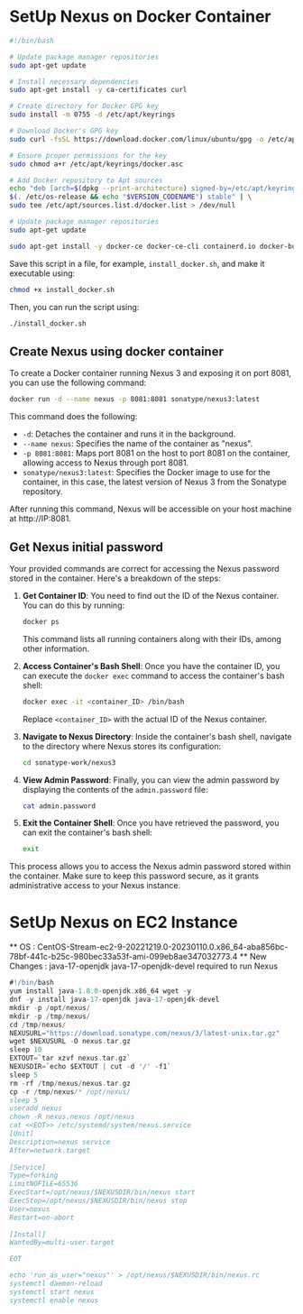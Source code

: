 # SetUp Nexus on Docker Container

```bash
#!/bin/bash

# Update package manager repositories
sudo apt-get update

# Install necessary dependencies
sudo apt-get install -y ca-certificates curl

# Create directory for Docker GPG key
sudo install -m 0755 -d /etc/apt/keyrings

# Download Docker's GPG key
sudo curl -fsSL https://download.docker.com/linux/ubuntu/gpg -o /etc/apt/keyrings/docker.asc

# Ensure proper permissions for the key
sudo chmod a+r /etc/apt/keyrings/docker.asc

# Add Docker repository to Apt sources
echo "deb [arch=$(dpkg --print-architecture) signed-by=/etc/apt/keyrings/docker.asc] https://download.docker.com/linux/ubuntu \
$(. /etc/os-release && echo "$VERSION_CODENAME") stable" | \
sudo tee /etc/apt/sources.list.d/docker.list > /dev/null

# Update package manager repositories
sudo apt-get update

sudo apt-get install -y docker-ce docker-ce-cli containerd.io docker-buildx-plugin docker-compose-plugin 
```

Save this script in a file, for example, `install_docker.sh`, and make it executable using:

```bash
chmod +x install_docker.sh
```

Then, you can run the script using:

```bash
./install_docker.sh
```

## Create Nexus using docker container

To create a Docker container running Nexus 3 and exposing it on port 8081, you can use the following command:

```bash
docker run -d --name nexus -p 8081:8081 sonatype/nexus3:latest
```

This command does the following:

- `-d`: Detaches the container and runs it in the background.
- `--name nexus`: Specifies the name of the container as "nexus".
- `-p 8081:8081`: Maps port 8081 on the host to port 8081 on the container, allowing access to Nexus through port 8081.
- `sonatype/nexus3:latest`: Specifies the Docker image to use for the container, in this case, the latest version of Nexus 3 from the Sonatype repository.

After running this command, Nexus will be accessible on your host machine at http://IP:8081.

## Get Nexus initial password
Your provided commands are correct for accessing the Nexus password stored in the container. Here's a breakdown of the steps:

1. **Get Container ID**: You need to find out the ID of the Nexus container. You can do this by running:

    ```bash
    docker ps
    ```

    This command lists all running containers along with their IDs, among other information.

2. **Access Container's Bash Shell**: Once you have the container ID, you can execute the `docker exec` command to access the container's bash shell:

    ```bash
    docker exec -it <container_ID> /bin/bash
    ```

    Replace `<container_ID>` with the actual ID of the Nexus container.

3. **Navigate to Nexus Directory**: Inside the container's bash shell, navigate to the directory where Nexus stores its configuration:

    ```bash
    cd sonatype-work/nexus3
    ```

4. **View Admin Password**: Finally, you can view the admin password by displaying the contents of the `admin.password` file:

    ```bash
    cat admin.password
    ```

5. **Exit the Container Shell**: Once you have retrieved the password, you can exit the container's bash shell:

    ```bash
    exit
    ```

This process allows you to access the Nexus admin password stored within the container. Make sure to keep this password secure, as it grants administrative access to your Nexus instance.

# SetUp Nexus on EC2 Instance
** OS : CentOS-Stream-ec2-9-20221219.0-20230110.0.x86_64-aba856bc-78bf-441c-b25c-980bec33a53f-ami-099eb8ae347032773.4
** New Changes : java-17-openjdk java-17-openjdk-devel required to run Nexus 

``` groovy
#!/bin/bash
yum install java-1.8.0-openjdk.x86_64 wget -y   
dnf -y install java-17-openjdk java-17-openjdk-devel
mkdir -p /opt/nexus/   
mkdir -p /tmp/nexus/                           
cd /tmp/nexus/
NEXUSURL="https://download.sonatype.com/nexus/3/latest-unix.tar.gz"
wget $NEXUSURL -O nexus.tar.gz
sleep 10
EXTOUT=`tar xzvf nexus.tar.gz`
NEXUSDIR=`echo $EXTOUT | cut -d '/' -f1`
sleep 5
rm -rf /tmp/nexus/nexus.tar.gz
cp -r /tmp/nexus/* /opt/nexus/
sleep 5
useradd nexus
chown -R nexus.nexus /opt/nexus 
cat <<EOT>> /etc/systemd/system/nexus.service
[Unit]                                                                          
Description=nexus service                                                       
After=network.target                                                            
                                                                  
[Service]                                                                       
Type=forking                                                                    
LimitNOFILE=65536                                                               
ExecStart=/opt/nexus/$NEXUSDIR/bin/nexus start                                  
ExecStop=/opt/nexus/$NEXUSDIR/bin/nexus stop                                    
User=nexus                                                                      
Restart=on-abort                                                                
                                                                  
[Install]                                                                       
WantedBy=multi-user.target                                                      

EOT

echo 'run_as_user="nexus"' > /opt/nexus/$NEXUSDIR/bin/nexus.rc
systemctl daemon-reload
systemctl start nexus
systemctl enable nexus
```


